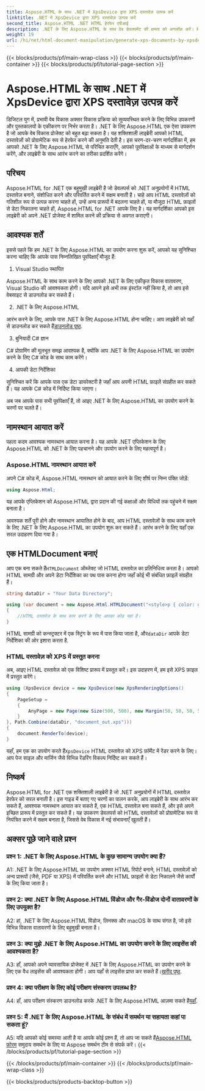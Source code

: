 ```yaml
---
title: Aspose.HTML के साथ .NET में XpsDevice द्वारा XPS दस्तावेज़ उत्पन्न करें
linktitle: .NET में XpsDevice द्वारा XPS दस्तावेज़ उत्पन्न करें
second_title: Aspose.HTML .NET HTML हेरफेर एपीआई
description: .NET के लिए Aspose.HTML के साथ वेब डेवलपमेंट की क्षमता को अनलॉक करें। HTML दस्तावेज़ों को आसानी से बनाएँ, परिवर्तित करें और उनमें हेरफेर करें।
weight: 19
url: /hi/net/html-document-manipulation/generate-xps-documents-by-xpsdevice/
---
```


{{< blocks/products/pf/main-wrap-class >}}
{{< blocks/products/pf/main-container >}}
{{< blocks/products/pf/tutorial-page-section >}}

# Aspose.HTML के साथ .NET में XpsDevice द्वारा XPS दस्तावेज़ उत्पन्न करें


डिजिटल युग में, प्रभावी वेब विकास अक्सर विकास प्रक्रिया को सुव्यवस्थित करने के लिए विभिन्न उपकरणों और पुस्तकालयों के एकीकरण पर निर्भर करता है। .NET के लिए Aspose.HTML एक ऐसा उपकरण है जो आपके वेब विकास प्रोजेक्ट को बहुत बढ़ा सकता है। यह शक्तिशाली लाइब्रेरी आपको HTML दस्तावेज़ों को प्रोग्रामेटिक रूप से हेरफेर करने की अनुमति देती है। इस चरण-दर-चरण मार्गदर्शिका में, हम आपको .NET के लिए Aspose.HTML से परिचित कराएँगे, आपको पूर्वापेक्षाओं के माध्यम से मार्गदर्शन करेंगे, और लाइब्रेरी के साथ आरंभ करने का तरीका प्रदर्शित करेंगे।

## परिचय

Aspose.HTML for .NET एक बहुमुखी लाइब्रेरी है जो डेवलपर्स को .NET अनुप्रयोगों में HTML दस्तावेज़ बनाने, संशोधित करने और परिवर्तित करने में सक्षम बनाती है। चाहे आप HTML दस्तावेज़ों को गतिशील रूप से उत्पन्न करना चाहते हों, उन्हें अन्य प्रारूपों में बदलना चाहते हों, या मौजूदा HTML फ़ाइलों से डेटा निकालना चाहते हों, Aspose.HTML for .NET आपके लिए है। यह मार्गदर्शिका आपको इस लाइब्रेरी को अपने .NET प्रोजेक्ट में शामिल करने की प्रक्रिया से अवगत कराएगी।

## आवश्यक शर्तें

इससे पहले कि हम .NET के लिए Aspose.HTML का उपयोग करना शुरू करें, आपको यह सुनिश्चित करना चाहिए कि आपके पास निम्नलिखित पूर्वापेक्षाएँ मौजूद हैं:

1. Visual Studio स्थापित

Aspose.HTML के साथ काम करने के लिए आपको .NET के लिए एकीकृत विकास वातावरण, Visual Studio की आवश्यकता होगी। यदि आपने इसे अभी तक इंस्टॉल नहीं किया है, तो आप इसे वेबसाइट से डाउनलोड कर सकते हैं।

2. .NET के लिए Aspose.HTML

 आरंभ करने के लिए, आपके पास .NET के लिए Aspose.HTML होना चाहिए। आप लाइब्रेरी को यहाँ से डाउनलोड कर सकते हैं[डाउनलोड पृष्ठ](https://releases.aspose.com/html/net/).

3. बुनियादी C# ज्ञान

C# प्रोग्रामिंग की मूलभूत समझ आवश्यक है, क्योंकि आप .NET के लिए Aspose.HTML का उपयोग करने के लिए C# कोड के साथ काम करेंगे।

4. आपकी डेटा निर्देशिका

सुनिश्चित करें कि आपके पास एक डेटा डायरेक्टरी है जहाँ आप अपनी HTML फ़ाइलें संग्रहीत कर सकते हैं। यह आपके C# कोड में निर्दिष्ट किया जाएगा।

अब जब आपके पास सभी पूर्वापेक्षाएँ हैं, तो आइए .NET के लिए Aspose.HTML का उपयोग करने के चरणों पर चलते हैं।

## नामस्थान आयात करें

पहला कदम आवश्यक नामस्थान आयात करना है। यह आपके .NET एप्लिकेशन के लिए Aspose.HTML को .NET के लिए पहचानने और उपयोग करने के लिए महत्वपूर्ण है।

### Aspose.HTML नामस्थान आयात करें

अपने C# कोड में, Aspose.HTML नामस्थान को आयात करने के लिए शीर्ष पर निम्न पंक्ति जोड़ें:

```csharp
using Aspose.Html;
```

यह आपके एप्लिकेशन को Aspose.HTML द्वारा प्रदान की गई कक्षाओं और विधियों तक पहुंचने में सक्षम बनाता है।

आवश्यक शर्तें पूरी होने और नामस्थान आयातित होने के बाद, आप HTML दस्तावेज़ों के साथ काम करने के लिए .NET के लिए Aspose.HTML का उपयोग शुरू कर सकते हैं। आरंभ करने के लिए यहाँ एक सरल उदाहरण दिया गया है।

## एक HTMLDocument बनाएं

 आप एक बना सकते हैं`HTMLDocument` ऑब्जेक्ट जो HTML दस्तावेज़ का प्रतिनिधित्व करता है। आपको HTML सामग्री और अपने डेटा निर्देशिका का पथ पास करना होगा जहाँ कोई भी संबंधित फ़ाइलें संग्रहीत हैं।

```csharp
string dataDir = "Your Data Directory";

using (var document = new Aspose.Html.HTMLDocument("<style>p { color: green; }</style><p>my first paragraph</p>", dataDir))
{
    //HTML दस्तावेज़ के साथ काम करने के लिए आपका कोड यहां है।
}
```

 HTML सामग्री को कन्स्ट्रक्टर में एक स्ट्रिंग के रूप में पास किया जाता है, और`dataDir` आपके डेटा निर्देशिका की ओर इशारा करता है.

### HTML दस्तावेज़ को XPS में प्रस्तुत करना

अब, आइए HTML दस्तावेज़ को एक विशिष्ट प्रारूप में प्रस्तुत करें। इस उदाहरण में, हम इसे XPS फ़ाइल में प्रस्तुत करेंगे।

```csharp
using (XpsDevice device = new XpsDevice(new XpsRenderingOptions()
{
    PageSetup =
    {
        AnyPage = new Page(new Size(500, 500), new Margin(50, 50, 50, 50))
    }
}, Path.Combine(dataDir, "document_out.xps")))
{
    document.RenderTo(device);
}
```

 यहाँ, हम एक का उपयोग करते हैं`XpsDevice` HTML दस्तावेज़ को XPS फ़ॉर्मेट में रेंडर करने के लिए। आप पेज साइज़ और मार्जिन जैसे विभिन्न रेंडरिंग विकल्प निर्दिष्ट कर सकते हैं।

## निष्कर्ष

Aspose.HTML for .NET एक शक्तिशाली लाइब्रेरी है जो .NET अनुप्रयोगों में HTML दस्तावेज़ हेरफेर को सरल बनाती है। इस गाइड में बताए गए चरणों का पालन करके, आप लाइब्रेरी के साथ आरंभ कर सकते हैं, आवश्यक नामस्थान आयात कर सकते हैं, एक HTML दस्तावेज़ बना सकते हैं, और इसे अपने इच्छित प्रारूप में प्रस्तुत कर सकते हैं। यह उपकरण डेवलपर्स को HTML दस्तावेज़ों को प्रोग्रामेटिक रूप से नियंत्रित करने में सक्षम बनाता है, जिससे वेब विकास में नई संभावनाएँ खुलती हैं।

## अक्सर पूछे जाने वाले प्रश्न

### प्रश्न 1: .NET के लिए Aspose.HTML के कुछ सामान्य उपयोग क्या हैं?

A1: .NET के लिए Aspose.HTML का उपयोग अक्सर HTML रिपोर्ट बनाने, HTML दस्तावेज़ों को अन्य प्रारूपों (जैसे, PDF या XPS) में परिवर्तित करने और HTML फ़ाइलों से डेटा निकालने जैसे कार्यों के लिए किया जाता है।

### प्रश्न 2: क्या .NET के लिए Aspose.HTML विंडोज और गैर-विंडोज दोनों वातावरणों के लिए उपयुक्त है?

A2: हां, .NET के लिए Aspose.HTML विंडोज, लिनक्स और macOS के साथ संगत है, जो इसे विभिन्न विकास वातावरणों के लिए बहुमुखी बनाता है।

### प्रश्न 3: क्या मुझे .NET के लिए Aspose.HTML का उपयोग करने के लिए लाइसेंस की आवश्यकता है?

 A3: हाँ, आपको अपने व्यावसायिक प्रोजेक्ट में .NET के लिए Aspose.HTML का उपयोग करने के लिए एक वैध लाइसेंस की आवश्यकता होगी। आप यहाँ से लाइसेंस प्राप्त कर सकते हैं।[खरीद पृष्ठ](https://purchase.aspose.com/buy).

### प्रश्न 4: क्या परीक्षण के लिए कोई परीक्षण संस्करण उपलब्ध है?

 A4: हाँ, आप परीक्षण संस्करण डाउनलोड करके .NET के लिए Aspose.HTML आज़मा सकते हैं[यहाँ](https://releases.aspose.com/).

### प्रश्न 5: मैं .NET के लिए Aspose.HTML के संबंध में समर्थन या सहायता कहां पा सकता हूं?

 A5: यदि आपको कोई समस्या आती है या आपके कोई प्रश्न हैं, तो आप जा सकते हैं[Aspose.HTML फ़ोरम](https://forum.aspose.com/) समुदाय समर्थन के लिए या Aspose समर्थन टीम से संपर्क करें।
{{< /blocks/products/pf/tutorial-page-section >}}

{{< /blocks/products/pf/main-container >}}
{{< /blocks/products/pf/main-wrap-class >}}

{{< blocks/products/products-backtop-button >}}
